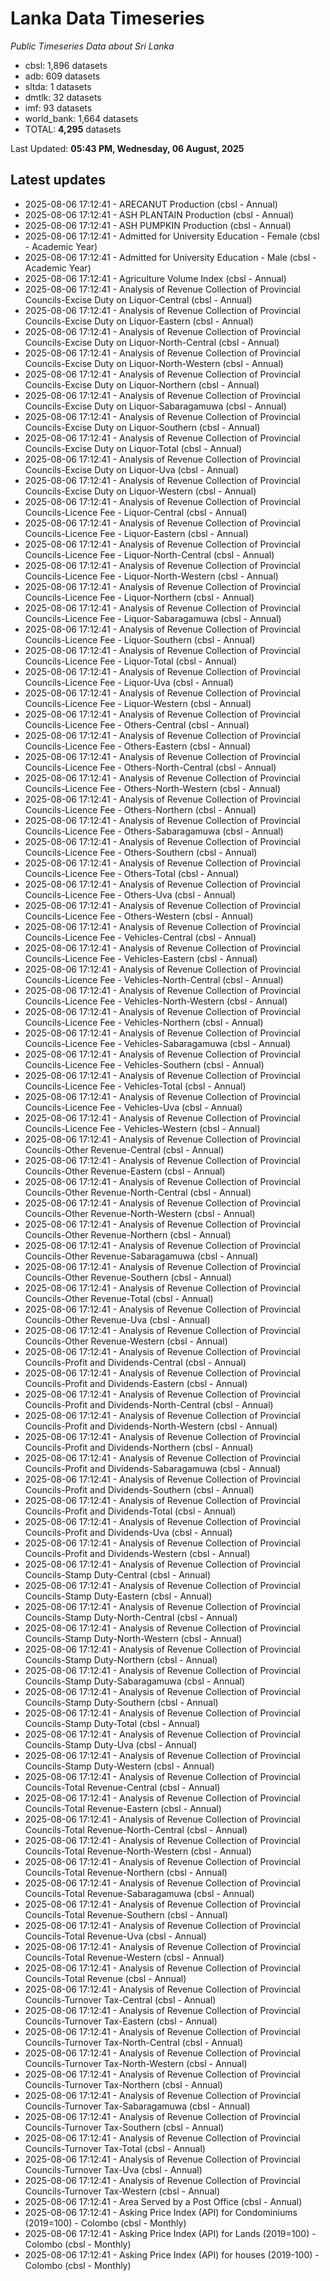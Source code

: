 # Lanka Data Timeseries
*Public Timeseries Data about Sri Lanka*

* cbsl: 1,896 datasets
* adb: 609 datasets
* sltda: 1 datasets
* dmtlk: 32 datasets
* imf: 93 datasets
* world_bank: 1,664 datasets
* TOTAL: **4,295** datasets

Last Updated: **05:43 PM, Wednesday, 06 August, 2025**

## Latest updates

* 2025-08-06 17:12:41 - ARECANUT Production (cbsl - Annual)
* 2025-08-06 17:12:41 - ASH PLANTAIN Production (cbsl - Annual)
* 2025-08-06 17:12:41 - ASH PUMPKIN Production (cbsl - Annual)
* 2025-08-06 17:12:41 - Admitted for University Education - Female (cbsl - Academic Year)
* 2025-08-06 17:12:41 - Admitted for University Education - Male (cbsl - Academic Year)
* 2025-08-06 17:12:41 - Agriculture Volume Index (cbsl - Annual)
* 2025-08-06 17:12:41 - Analysis of Revenue Collection of Provincial Councils-Excise Duty on Liquor-Central (cbsl - Annual)
* 2025-08-06 17:12:41 - Analysis of Revenue Collection of Provincial Councils-Excise Duty on Liquor-Eastern (cbsl - Annual)
* 2025-08-06 17:12:41 - Analysis of Revenue Collection of Provincial Councils-Excise Duty on Liquor-North-Central (cbsl - Annual)
* 2025-08-06 17:12:41 - Analysis of Revenue Collection of Provincial Councils-Excise Duty on Liquor-North-Western (cbsl - Annual)
* 2025-08-06 17:12:41 - Analysis of Revenue Collection of Provincial Councils-Excise Duty on Liquor-Northern (cbsl - Annual)
* 2025-08-06 17:12:41 - Analysis of Revenue Collection of Provincial Councils-Excise Duty on Liquor-Sabaragamuwa (cbsl - Annual)
* 2025-08-06 17:12:41 - Analysis of Revenue Collection of Provincial Councils-Excise Duty on Liquor-Southern (cbsl - Annual)
* 2025-08-06 17:12:41 - Analysis of Revenue Collection of Provincial Councils-Excise Duty on Liquor-Total (cbsl - Annual)
* 2025-08-06 17:12:41 - Analysis of Revenue Collection of Provincial Councils-Excise Duty on Liquor-Uva (cbsl - Annual)
* 2025-08-06 17:12:41 - Analysis of Revenue Collection of Provincial Councils-Excise Duty on Liquor-Western (cbsl - Annual)
* 2025-08-06 17:12:41 - Analysis of Revenue Collection of Provincial Councils-Licence Fee - Liquor-Central (cbsl - Annual)
* 2025-08-06 17:12:41 - Analysis of Revenue Collection of Provincial Councils-Licence Fee - Liquor-Eastern (cbsl - Annual)
* 2025-08-06 17:12:41 - Analysis of Revenue Collection of Provincial Councils-Licence Fee - Liquor-North-Central (cbsl - Annual)
* 2025-08-06 17:12:41 - Analysis of Revenue Collection of Provincial Councils-Licence Fee - Liquor-North-Western (cbsl - Annual)
* 2025-08-06 17:12:41 - Analysis of Revenue Collection of Provincial Councils-Licence Fee - Liquor-Northern (cbsl - Annual)
* 2025-08-06 17:12:41 - Analysis of Revenue Collection of Provincial Councils-Licence Fee - Liquor-Sabaragamuwa (cbsl - Annual)
* 2025-08-06 17:12:41 - Analysis of Revenue Collection of Provincial Councils-Licence Fee - Liquor-Southern (cbsl - Annual)
* 2025-08-06 17:12:41 - Analysis of Revenue Collection of Provincial Councils-Licence Fee - Liquor-Total (cbsl - Annual)
* 2025-08-06 17:12:41 - Analysis of Revenue Collection of Provincial Councils-Licence Fee - Liquor-Uva (cbsl - Annual)
* 2025-08-06 17:12:41 - Analysis of Revenue Collection of Provincial Councils-Licence Fee - Liquor-Western (cbsl - Annual)
* 2025-08-06 17:12:41 - Analysis of Revenue Collection of Provincial Councils-Licence Fee - Others-Central (cbsl - Annual)
* 2025-08-06 17:12:41 - Analysis of Revenue Collection of Provincial Councils-Licence Fee - Others-Eastern (cbsl - Annual)
* 2025-08-06 17:12:41 - Analysis of Revenue Collection of Provincial Councils-Licence Fee - Others-North-Central (cbsl - Annual)
* 2025-08-06 17:12:41 - Analysis of Revenue Collection of Provincial Councils-Licence Fee - Others-North-Western (cbsl - Annual)
* 2025-08-06 17:12:41 - Analysis of Revenue Collection of Provincial Councils-Licence Fee - Others-Northern (cbsl - Annual)
* 2025-08-06 17:12:41 - Analysis of Revenue Collection of Provincial Councils-Licence Fee - Others-Sabaragamuwa (cbsl - Annual)
* 2025-08-06 17:12:41 - Analysis of Revenue Collection of Provincial Councils-Licence Fee - Others-Southern (cbsl - Annual)
* 2025-08-06 17:12:41 - Analysis of Revenue Collection of Provincial Councils-Licence Fee - Others-Total (cbsl - Annual)
* 2025-08-06 17:12:41 - Analysis of Revenue Collection of Provincial Councils-Licence Fee - Others-Uva (cbsl - Annual)
* 2025-08-06 17:12:41 - Analysis of Revenue Collection of Provincial Councils-Licence Fee - Others-Western (cbsl - Annual)
* 2025-08-06 17:12:41 - Analysis of Revenue Collection of Provincial Councils-Licence Fee - Vehicles-Central (cbsl - Annual)
* 2025-08-06 17:12:41 - Analysis of Revenue Collection of Provincial Councils-Licence Fee - Vehicles-Eastern (cbsl - Annual)
* 2025-08-06 17:12:41 - Analysis of Revenue Collection of Provincial Councils-Licence Fee - Vehicles-North-Central (cbsl - Annual)
* 2025-08-06 17:12:41 - Analysis of Revenue Collection of Provincial Councils-Licence Fee - Vehicles-North-Western (cbsl - Annual)
* 2025-08-06 17:12:41 - Analysis of Revenue Collection of Provincial Councils-Licence Fee - Vehicles-Northern (cbsl - Annual)
* 2025-08-06 17:12:41 - Analysis of Revenue Collection of Provincial Councils-Licence Fee - Vehicles-Sabaragamuwa (cbsl - Annual)
* 2025-08-06 17:12:41 - Analysis of Revenue Collection of Provincial Councils-Licence Fee - Vehicles-Southern (cbsl - Annual)
* 2025-08-06 17:12:41 - Analysis of Revenue Collection of Provincial Councils-Licence Fee - Vehicles-Total (cbsl - Annual)
* 2025-08-06 17:12:41 - Analysis of Revenue Collection of Provincial Councils-Licence Fee - Vehicles-Uva (cbsl - Annual)
* 2025-08-06 17:12:41 - Analysis of Revenue Collection of Provincial Councils-Licence Fee - Vehicles-Western (cbsl - Annual)
* 2025-08-06 17:12:41 - Analysis of Revenue Collection of Provincial Councils-Other Revenue-Central (cbsl - Annual)
* 2025-08-06 17:12:41 - Analysis of Revenue Collection of Provincial Councils-Other Revenue-Eastern (cbsl - Annual)
* 2025-08-06 17:12:41 - Analysis of Revenue Collection of Provincial Councils-Other Revenue-North-Central (cbsl - Annual)
* 2025-08-06 17:12:41 - Analysis of Revenue Collection of Provincial Councils-Other Revenue-North-Western (cbsl - Annual)
* 2025-08-06 17:12:41 - Analysis of Revenue Collection of Provincial Councils-Other Revenue-Northern (cbsl - Annual)
* 2025-08-06 17:12:41 - Analysis of Revenue Collection of Provincial Councils-Other Revenue-Sabaragamuwa (cbsl - Annual)
* 2025-08-06 17:12:41 - Analysis of Revenue Collection of Provincial Councils-Other Revenue-Southern (cbsl - Annual)
* 2025-08-06 17:12:41 - Analysis of Revenue Collection of Provincial Councils-Other Revenue-Total (cbsl - Annual)
* 2025-08-06 17:12:41 - Analysis of Revenue Collection of Provincial Councils-Other Revenue-Uva (cbsl - Annual)
* 2025-08-06 17:12:41 - Analysis of Revenue Collection of Provincial Councils-Other Revenue-Western (cbsl - Annual)
* 2025-08-06 17:12:41 - Analysis of Revenue Collection of Provincial Councils-Profit and Dividends-Central (cbsl - Annual)
* 2025-08-06 17:12:41 - Analysis of Revenue Collection of Provincial Councils-Profit and Dividends-Eastern (cbsl - Annual)
* 2025-08-06 17:12:41 - Analysis of Revenue Collection of Provincial Councils-Profit and Dividends-North-Central (cbsl - Annual)
* 2025-08-06 17:12:41 - Analysis of Revenue Collection of Provincial Councils-Profit and Dividends-North-Western (cbsl - Annual)
* 2025-08-06 17:12:41 - Analysis of Revenue Collection of Provincial Councils-Profit and Dividends-Northern (cbsl - Annual)
* 2025-08-06 17:12:41 - Analysis of Revenue Collection of Provincial Councils-Profit and Dividends-Sabaragamuwa (cbsl - Annual)
* 2025-08-06 17:12:41 - Analysis of Revenue Collection of Provincial Councils-Profit and Dividends-Southern (cbsl - Annual)
* 2025-08-06 17:12:41 - Analysis of Revenue Collection of Provincial Councils-Profit and Dividends-Total (cbsl - Annual)
* 2025-08-06 17:12:41 - Analysis of Revenue Collection of Provincial Councils-Profit and Dividends-Uva (cbsl - Annual)
* 2025-08-06 17:12:41 - Analysis of Revenue Collection of Provincial Councils-Profit and Dividends-Western (cbsl - Annual)
* 2025-08-06 17:12:41 - Analysis of Revenue Collection of Provincial Councils-Stamp Duty-Central (cbsl - Annual)
* 2025-08-06 17:12:41 - Analysis of Revenue Collection of Provincial Councils-Stamp Duty-Eastern (cbsl - Annual)
* 2025-08-06 17:12:41 - Analysis of Revenue Collection of Provincial Councils-Stamp Duty-North-Central (cbsl - Annual)
* 2025-08-06 17:12:41 - Analysis of Revenue Collection of Provincial Councils-Stamp Duty-North-Western (cbsl - Annual)
* 2025-08-06 17:12:41 - Analysis of Revenue Collection of Provincial Councils-Stamp Duty-Northern (cbsl - Annual)
* 2025-08-06 17:12:41 - Analysis of Revenue Collection of Provincial Councils-Stamp Duty-Sabaragamuwa (cbsl - Annual)
* 2025-08-06 17:12:41 - Analysis of Revenue Collection of Provincial Councils-Stamp Duty-Southern (cbsl - Annual)
* 2025-08-06 17:12:41 - Analysis of Revenue Collection of Provincial Councils-Stamp Duty-Total (cbsl - Annual)
* 2025-08-06 17:12:41 - Analysis of Revenue Collection of Provincial Councils-Stamp Duty-Uva (cbsl - Annual)
* 2025-08-06 17:12:41 - Analysis of Revenue Collection of Provincial Councils-Stamp Duty-Western (cbsl - Annual)
* 2025-08-06 17:12:41 - Analysis of Revenue Collection of Provincial Councils-Total Revenue-Central (cbsl - Annual)
* 2025-08-06 17:12:41 - Analysis of Revenue Collection of Provincial Councils-Total Revenue-Eastern (cbsl - Annual)
* 2025-08-06 17:12:41 - Analysis of Revenue Collection of Provincial Councils-Total Revenue-North-Central (cbsl - Annual)
* 2025-08-06 17:12:41 - Analysis of Revenue Collection of Provincial Councils-Total Revenue-North-Western (cbsl - Annual)
* 2025-08-06 17:12:41 - Analysis of Revenue Collection of Provincial Councils-Total Revenue-Northern (cbsl - Annual)
* 2025-08-06 17:12:41 - Analysis of Revenue Collection of Provincial Councils-Total Revenue-Sabaragamuwa (cbsl - Annual)
* 2025-08-06 17:12:41 - Analysis of Revenue Collection of Provincial Councils-Total Revenue-Southern (cbsl - Annual)
* 2025-08-06 17:12:41 - Analysis of Revenue Collection of Provincial Councils-Total Revenue-Uva (cbsl - Annual)
* 2025-08-06 17:12:41 - Analysis of Revenue Collection of Provincial Councils-Total Revenue-Western (cbsl - Annual)
* 2025-08-06 17:12:41 - Analysis of Revenue Collection of Provincial Councils-Total Revenue (cbsl - Annual)
* 2025-08-06 17:12:41 - Analysis of Revenue Collection of Provincial Councils-Turnover Tax-Central (cbsl - Annual)
* 2025-08-06 17:12:41 - Analysis of Revenue Collection of Provincial Councils-Turnover Tax-Eastern (cbsl - Annual)
* 2025-08-06 17:12:41 - Analysis of Revenue Collection of Provincial Councils-Turnover Tax-North-Central (cbsl - Annual)
* 2025-08-06 17:12:41 - Analysis of Revenue Collection of Provincial Councils-Turnover Tax-North-Western (cbsl - Annual)
* 2025-08-06 17:12:41 - Analysis of Revenue Collection of Provincial Councils-Turnover Tax-Northern (cbsl - Annual)
* 2025-08-06 17:12:41 - Analysis of Revenue Collection of Provincial Councils-Turnover Tax-Sabaragamuwa (cbsl - Annual)
* 2025-08-06 17:12:41 - Analysis of Revenue Collection of Provincial Councils-Turnover Tax-Southern (cbsl - Annual)
* 2025-08-06 17:12:41 - Analysis of Revenue Collection of Provincial Councils-Turnover Tax-Total (cbsl - Annual)
* 2025-08-06 17:12:41 - Analysis of Revenue Collection of Provincial Councils-Turnover Tax-Uva (cbsl - Annual)
* 2025-08-06 17:12:41 - Analysis of Revenue Collection of Provincial Councils-Turnover Tax-Western (cbsl - Annual)
* 2025-08-06 17:12:41 - Area Served by a Post Office (cbsl - Annual)
* 2025-08-06 17:12:41 - Asking Price Index (API) for Condominiums (2019=100) - Colombo (cbsl - Monthly)
* 2025-08-06 17:12:41 - Asking Price Index (API) for Lands (2019=100) - Colombo (cbsl - Monthly)
* 2025-08-06 17:12:41 - Asking Price Index (API) for houses (2019-100) - Colombo (cbsl - Monthly)
